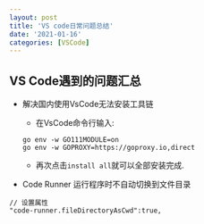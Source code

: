 ```yaml
---
layout: post
title: 'VS code日常问题总结'
date: '2021-01-16'
categories: [VSCode]
---
```


## VS Code遇到的问题汇总

- 解决国内使用VsCode无法安装工具链
  - 在VsCode命令行输入:
  ```shell
  go env -w GO111MODULE=on
  go env -w GOPROXY=https://goproxy.io,direct
  ```
  - 再次点击`install all`就可以全部安装完成.

- Code Runner 运行程序时不自动切换到文件目录
```shell
// 设置属性
"code-runner.fileDirectoryAsCwd":true,
```

